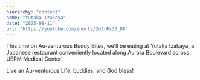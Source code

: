 ```yaml
---
hierarchy: "content"
name: "Yutaka Izakaya"
date: "2025-08-11"
url: "https://youtube.com/shorts/2oJrRx33_D8"
---
```


This time on Au-venturous Buddy Bites, we'll be eating at Yutaka Izakaya, a Japanese restaurant conveniently located along Aurora Boulevard across UERM Medical Center!

Live an Au-venturous Life, buddies, and God bless!
